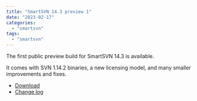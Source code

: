 ```yaml
---
title: "SmartSVN 14.3 preview 1"
date: "2023-02-17"
categories: 
  - "smartsvn"
tags: 
  - "smartsvn"
---
```


The first public preview build for SmartSVN 14.3 is available.

It comes with SVN 1.14.2 binaries, a new licensing model, and many smaller improvements and fixes.

- [Download](https://www.smartsvn.com/preview/)
- [Change log](https://www.smartsvn.com/documents/smartsvn/changelog-eap.txt)
